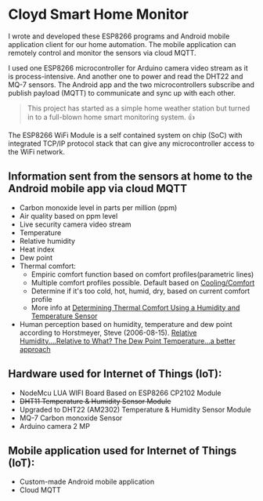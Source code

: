 # Cloyd Smart Home Monitor
I wrote and developed these ESP8266 programs and Android mobile application client for our home automation. The mobile application can remotely control and monitor the sensors via cloud MQTT. 

I used one ESP8266 microcontroller for Arduino camera video stream as it is process-intensive. And another one to power and read the DHT22 and MQ-7 sensors. The Android app and the two microcontrollers subscribe and publish payload (MQTT) to communicate and sync up with each other.

> This project has started as a simple home weather station but turned in to a full-blown home smart monitoring system. :+1:

The ESP8266 WiFi Module is a self contained system on chip (SoC) with integrated TCP/IP protocol stack that can give any microcontroller access to the WiFi network.

## Information sent from the sensors at home to the Android mobile app via cloud MQTT
- Carbon monoxide level in parts per million (ppm)
- Air quality based on ppm level
- Live security camera video stream
- Temperature
- Relative humidity
- Heat index
- Dew point
- Thermal comfort:
  - Empiric comfort function based on comfort profiles(parametric lines)
  - Multiple comfort profiles possible. Default based on [Cooling/Comfort](https://c03.apogee.net/contentplayer/?coursetype=ces&utilityid=duquesnelight&id=1347)
  - Determine if it's too cold, hot, humid, dry, based on current comfort profile
  - More info at [Determining Thermal Comfort Using a Humidity and Temperature Sensor](https://www.azosensors.com/article.aspx?ArticleID=487)
- Human perception based on humidity, temperature and dew point according to Horstmeyer, Steve (2006-08-15). [Relative Humidity....Relative to What? The Dew Point Temperature...a better approach](http://www.shorstmeyer.com/wxfaqs/humidity/humidity.html)

## Hardware used for Internet of Things (IoT):
* NodeMcu LUA WIFI Board Based on ESP8266 CP2102 Module
* ~~DHT11 Temperature & Humidity Sensor Module~~
* Upgraded to DHT22 (AM2302) Temperature & Humidity Sensor Module
* MQ-7 Carbon monoxide Sensor
* Arduino camera 2 MP

## Mobile application used for Internet of Things (IoT):
- Custom-made Android mobile application
- Cloud MQTT